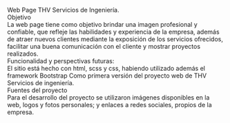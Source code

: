 Web Page THV Servicios de Ingeniería.
<br>
Objetivo
<br>
La web page tiene como objetivo brindar una imagen profesional y confiable, que refleje las habilidades y experiencia de la empresa, además de atraer nuevos clientes mediante la exposición de los servicios ofrecidos, facilitar una buena comunicación con el cliente y mostrar proyectos realizados. 
<br>
Funcionalidad y perspectivas futuras:
<br>
El sitio está hecho con html, scss y css, habiendo utilizado además el framework Bootstrap Como primera versión del proyecto web de THV Servicios de ingeniería. 
<br>
Fuentes del proyecto
<br>
Para el desarrollo del proyecto se utilizaron imágenes disponibles en la web, logos y fotos personales; y enlaces a redes sociales, propios de la empresa.
